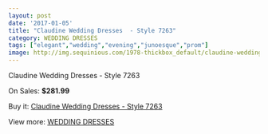 ```yaml
---
layout: post
date: '2017-01-05'
title: "Claudine Wedding Dresses  - Style 7263"
category: WEDDING DRESSES
tags: ["elegant","wedding","evening","junoesque","prom"]
image: http://img.sequinious.com/1978-thickbox_default/claudine-wedding-dresses-style-7263.jpg
---
```

Claudine Wedding Dresses  - Style 7263

On Sales: **$281.99**
<a href="https://www.sequinious.com/wedding-dresses/790-claudine-wedding-dresses-style-7263.html"><amp-img layout="responsive" width="600" height="600" src="//img.sequinious.com/1978-thickbox_default/claudine-wedding-dresses-style-7263.jpg" alt="Claudine Wedding Dresses  - Style 7263 0" /></a>

Buy it: [Claudine Wedding Dresses  - Style 7263](https://www.sequinious.com/wedding-dresses/790-claudine-wedding-dresses-style-7263.html "Claudine Wedding Dresses  - Style 7263")

View more: [WEDDING DRESSES](https://www.sequinious.com/2-wedding-dresses "WEDDING DRESSES")